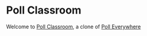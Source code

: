 # Poll Classroom

Welcome to [Poll Classroom](https://poll-aa.herokuapp.com/), a clone of [Poll Everywhere](https://www.polleverywhere.com/)
